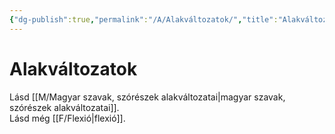 ```yaml
---
{"dg-publish":true,"permalink":"/A/Alakváltozatok/","title":"Alakváltozatok","tags":["dg_uploaded"],"created":"2023-11-06T01:56","updated":"2023-11-06T01:56"}
---
```



# Alakváltozatok

Lásd [[M/Magyar szavak, szórészek alakváltozatai\|magyar szavak, szórészek alakváltozatai]].  
Lásd még [[F/Flexió\|flexió]].  